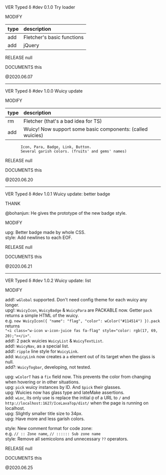 VER Typed δ #dev 0.1.0 Try loader

MODIFY

| type   | description                |
| :----- | :------------------------- |
| add    | Fletcher's basic functions |  
| add    | jQuery                     |

RELEASE null

DOCUMENTS this

@2020.06.07

---

VER Typed δ #dev 1.0.0 Wuicy update

MODIFY

| type   | description                                                 |
| :----- | :---------------------------------------------------------- |
| rm     | Fletcher (that's a bad idea for TS)                         |
| add    | Wuicy! Now support some basic components: (called wuicies)
		   Icon, Para, Badge, Link, Button.  
		   Several garish colors. (fruits' and gems' names)

RELEASE null

DOCUMENTS this

@2020.06.20

---

VER Typed δ #dev 1.0.1 Wuicy update: better badge

THANK

@bohanjun: He gives the prototype of the new badge style.

MODIFY

upg:    Better badge made by whole CSS.  
style:  Add newlines to each EOF.

RELEASE null

DOCUMENTS this

@2020.06.21

---

VER Typed δ #dev 1.0.2 Wuicy update: list

MODIFY

add!:   `wGlobal` supported. Don't need config theme for each wuicy any longer.  
upg!:   `WuicyIcon`, `WuicyBadge` & `WuicyPara` are PACKABLE now. Getter `pack` returns a simple HTML of the wuicy.  
        e.g. `new WuicyIcon({ "name": "flag", "color": wColor("#114514") }).pack` returns  
        `"<i class="w-icon w-icon-juice fas fa-flag" style="color: rgb(17, 69, 20);"></i>"`.  
add!:   2 pack wuicies `WuicyList` & `WuicyTextList`.  
add!:   `WuicyNav`, as a special list.  
add!:   `ripple` line style for `WuicyLink`.  
add:    `WuicyLink` now creates a `a` element out of its target when the glass is null.  
add?:   `WuicyTogbar`, developing, not tested.
        
upg:    `wColorT` has a `fix` field now. This prevents the color from changing when hovering or in other situations.  
upg:    `pick` wuicy instances by ID. And `$pick` their glasses.  
upg:    Wuicies now has glass type and lateMake assertions.  
add:    `wLoc`, its only use is replace the initial `@` of a URL to `/` and `http://localhost:1627/IceLavaTop/dist/`
        when the page is running on localhost.  
upg:    Slightly smaller title size to 34px.  
upg:    Have more and less garish colors.
        
style:  New comment format for code zone:  
        e.g. `// :: Zone name`, `// :::::: Sub zone name`  
style:  Remove all semicolons and unnecessary `??` operators.

RELEASE null

DOCUMENTS this

@2020.06.25


